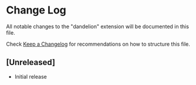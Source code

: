 # Change Log

All notable changes to the "dandelion" extension will be documented in this file.

Check [Keep a Changelog](http://keepachangelog.com/) for recommendations on how to structure this file.

## [Unreleased]

- Initial release
